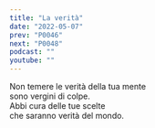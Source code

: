 ```yaml
---
title: "La verità"
date: "2022-05-07"
prev: "P0046"
next: "P0048"
podcast: ""
youtube: ""
---
```


Non temere le verità della tua mente  
sono vergini di colpe.  
Abbi cura delle tue scelte  
che saranno verità del mondo.
